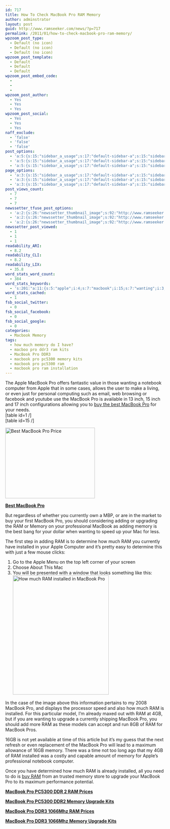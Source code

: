 ```yaml
---
id: 717
title: How To Check MacBook Pro RAM Memory
author: adminstrator
layout: post
guid: http://www.ramseeker.com/news/?p=717
permalink: /2011/01/how-to-check-macbook-pro-ram-memory/
wpzoom_post_type:
  - Default (no icon)
  - Default (no icon)
  - Default (no icon)
wpzoom_post_template:
  - Default
  - Default
  - Default
wpzoom_post_embed_code:
  - 
  - 
  - 
wpzoom_post_author:
  - Yes
  - Yes
  - Yes
wpzoom_post_social:
  - Yes
  - Yes
  - Yes
naff_exclude:
  - 'false'
  - 'false'
  - 'false'
post_options:
  - 'a:5:{s:15:"sidebar_a_usage";s:17:"default-sidebar-a";s:15:"sidebar_b_usage";s:17:"default-sidebar-b";s:9:"hwa_usage";s:17:"default-headerbar";s:8:"ad_above";s:0:"";s:8:"ad_below";s:0:"";}'
  - 'a:5:{s:15:"sidebar_a_usage";s:17:"default-sidebar-a";s:15:"sidebar_b_usage";s:17:"default-sidebar-b";s:9:"hwa_usage";s:17:"default-headerbar";s:8:"ad_above";s:0:"";s:8:"ad_below";s:0:"";}'
  - 'a:5:{s:15:"sidebar_a_usage";s:17:"default-sidebar-a";s:15:"sidebar_b_usage";s:17:"default-sidebar-b";s:9:"hwa_usage";s:17:"default-headerbar";s:8:"ad_above";s:0:"";s:8:"ad_below";s:0:"";}'
page_options:
  - 'a:3:{s:15:"sidebar_a_usage";s:17:"default-sidebar-a";s:15:"sidebar_b_usage";s:17:"default-sidebar-b";s:9:"hwa_usage";s:17:"default-headerbar";}'
  - 'a:3:{s:15:"sidebar_a_usage";s:17:"default-sidebar-a";s:15:"sidebar_b_usage";s:17:"default-sidebar-b";s:9:"hwa_usage";s:17:"default-headerbar";}'
  - 'a:3:{s:15:"sidebar_a_usage";s:17:"default-sidebar-a";s:15:"sidebar_b_usage";s:17:"default-sidebar-b";s:9:"hwa_usage";s:17:"default-headerbar";}'
post_views_count:
  - 7
  - 7
  - 7
newssetter_tfuse_post_options:
  - 'a:2:{s:26:"newssetter_thumbnail_image";s:92:"http://www.ramseeker.com/wp-content/uploads/2011/01/Screen-shot-2011-01-11-at-2.48.17-PM.png";s:24:"newssetter_disable_image";s:4:"true";}'
  - 'a:2:{s:26:"newssetter_thumbnail_image";s:92:"http://www.ramseeker.com/wp-content/uploads/2011/01/Screen-shot-2011-01-11-at-2.48.17-PM.png";s:24:"newssetter_disable_image";s:4:"true";}'
  - 'a:2:{s:26:"newssetter_thumbnail_image";s:92:"http://www.ramseeker.com/wp-content/uploads/2011/01/Screen-shot-2011-01-11-at-2.48.17-PM.png";s:24:"newssetter_disable_image";s:4:"true";}'
newssetter_post_viewed:
  - 1
  - 1
  - 1
readability_ARI:
  - 8.2
readability_CLI:
  - 8.2
readability_LIX:
  - 35.8
word_stats_word_count:
  - 384
word_stats_keywords:
  - 's:201:"a:11:{s:5:"apple";i:4;s:7:"macbook";i:15;s:7:"wanting";i:3;s:8:"computer";i:3;s:4:"inch";i:3;s:4:"best";i:3;s:9:"currently";i:3;s:6:"adding";i:3;s:6:"memory";i:7;s:9:"installed";i:4;s:7:"upgrade";i:4;}";'
word_stats_cached:
  - 1
fsb_social_twitter:
  - 0
fsb_social_facebook:
  - 0
fsb_social_google:
  - 0
categories:
  - Macbook Memory
tags:
  - how much memory do I have?
  - macboo pro ddr3 ram kits
  - MacBook Pro DDR3
  - macbook pro pc5300 memory kits
  - macbook pro pc5300 ram
  - macbook pro ram installation
---
```

<div style="float: right; margin-right: 5px;">
</div>

<div style="float: right; margin-right: 5px;">
</div>

<div style="float: right; margin-right: 5px;">
</div>

The Apple MacBook Pro offers fantastic value in those wanting a notebook computer from Apple that in some cases, allows the user to make a living, or even just for personal computing such as email, web browsing or facebook and youtube use the MacBook Pro is available in 13 inch, 15 inch and 17 inch configurations allowing you to [buy the best MacBook Pro][1] for your needs.  
[table id=1 /]  
[table id=15 /]

[<img class="alignnone size-full wp-image-1149" title="Cheapest MacBook Pro" src="http://www.ramseeker.com/wp-content/uploads/2011/03/Screen-shot-2011-03-24-at-7.39.14-AM1.png" alt="Best MacBook Pro Price" width="283" height="223" />][2]

**[Best MacBook Pro][2]**

But regardless of whether you currently own a MBP, or are in the market to buy your first MacBook Pro, you should considering adding or upgrading the RAM or Memory on your professional MacBook as adding memory is the best bang for your dollar when wanting to speed up your Mac for less.

The first step in adding RAM is to determine how much RAM you currently have installed in your Apple Computer and it&#8217;s pretty easy to determine this with just a few mouse clicks:

1. Go to the Apple Menu on the top left corner of your screen  
2. Choose About This Mac  
3. You will be presented with a window that looks something like this:  
[<img class="size-full wp-image-718 alignnone" title="MacBook Pro RAM installed" src="http://www.ramseeker.com/wp-content/uploads/2011/01/Screen-shot-2011-01-11-at-2.48.17-PM.png" alt="How much RAM installed in MacBook Pro" width="303" height="376" />][3]

In the case of the image above this information pertains to my 2008 MacBook Pro, and displays the processor speed and also how much RAM is installed. For this particular model, I&#8217;m already maxed out with RAM at 4GB, but if you are wanting to upgrade a currently shipping MacBook Pro, you should add more RAM as these models can accept and run 8GB of RAM for MacBook Pros.

16GB is not yet available at time of this article but it&#8217;s my guess that the next refresh or even replacement of the MacBook Pro will lead to a maximum allowance of 16GB memory. There was a time not too long ago that my 4GB of RAM installed was a costly and capable amount of memory for Apple&#8217;s professional notebook computer.

Once you have determined how much RAM is already installed, all you need to do is [buy RAM][4] from an trusted memory store to upgrade your MacBook Pro to its maximum performance potential.

**[MacBook Pro PC5300 DDR 2 RAM Prices][5]**

**[MacBook Pro PC5300 DDR2 Memory Upgrade Kits][6]**

**[MacBook Pro DDR3 1066Mhz RAM Prices][7]**

**[MacBook Pro DDR3 1066Mhz Memory Upgrade Kits][8]**

 [1]: http://www.youbuythebest.com
 [2]: http://www.amazon.com/gp/product/B002QQ8H8I/ref=as_li_ss_tl?ie=UTF8&tag=ramseeker-20&linkCode=as2&camp=1789&creative=390957&creativeASIN=B002QQ8H8I
 [3]: http://www.ramseeker.com/wp-content/uploads/2011/01/Screen-shot-2011-01-11-at-2.48.17-PM.png
 [4]: http://www.ramseeker.com/crucial
 [5]: http://www.ramseeker.com/memory/MacBook_Pro_(PC5300_DDR)/
 [6]: http://www.ramseeker.com/memory/MacBook_Pro_(PC5300_DDR_KITS)/
 [7]: http://www.ramseeker.com/memory/MacBook_Pro_(1066_DDR3)/ " macbook pro ram prices"
 [8]: http://www.ramseeker.com/memory/MacBook_Pro_KITS_(1066_DDR3)/ "macbook pro ddr3 memory upgrade kits"